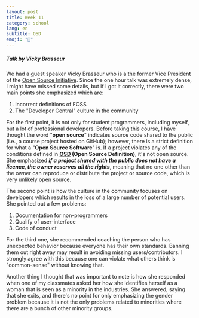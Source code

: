 ```yaml
---
layout: post
title: Week 11
category: school
lang: en
subtitle: OSD
emoji: "🏫"
---
```


##### Talk by Vicky Brasseur
We had a guest speaker Vicky Brasseur who is a the former Vice President of the 
[Open Source Initiative][OSI]. Since the one hour talk was extremely dense, I 
might have missed some details, but if I got it correctly, there were two main 
points she emphasized which are:
  1. Incorrect definitions of FOSS  
  1. The "Developer Central" culture in the community  
  
For the first point, it is not only for student programmers, including myself,
but a lot of professional developers. Before taking this course, I have thought 
the word "**open source**" indicates source code shared to the public (i.e., a 
course project hosted on GitHub); however, there is a strict definition for what 
a "**Open Source Software**" is. If a project violates any of the conditions 
defined in **[OSD] (Open Source Definition)**, it's not open source. She 
emphasized ***if a project shared with the public does not have a licence, the 
owner reserves all the rights***, meaning that no one other than the owner can 
reproduce or distribute the project or source code, which is very unlikely open 
source.

The second point is how the culture in the community focuses on 
developers which results in the loss of a large number of potential users. She 
pointed out a few problems:
1. Documentation for non-programmers
2. Qualify of user-interface
3. Code of conduct 

For the third one, she recommended coaching the person who has unexpected 
behavior because everyone has their own standards. Banning them out right away 
may result in avoiding missing users/contributors. I strongly agree with this 
because one can violate what others think is "common-sense" without knowing that.

Another thing I thought that was important to note is how she responded when one 
of my classmates asked her how she identifies herself as a woman that is seen as a 
minority in the industries. She answered, saying that she exits, and there's no 
point for only emphasizing the gender problem because it is not the only 
problems related to minorities where there are a bunch of other minority groups.


[OSI]: https://opensource.org
[OSD]: https://opensource.org/osd-annotated
